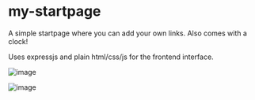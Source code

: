 # my-startpage

A simple startpage where you can add your own links. Also comes with a clock! 

Uses expressjs and plain html/css/js for the frontend interface.

![image](https://github.com/user-attachments/assets/30a3f691-371a-420f-8304-f757a2710283)

![image](https://github.com/user-attachments/assets/a7011827-580f-4ce0-9d2e-56429b59cb32)
